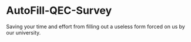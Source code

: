 # AutoFill-QEC-Survey
Saving your time and effort from filling out a useless form forced on us by our university.
